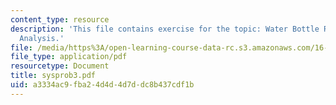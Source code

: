 ```yaml
---
content_type: resource
description: 'This file contains exercise for the topic: Water Bottle Rocket Performance
  Analysis.'
file: /media/https%3A/open-learning-course-data-rc.s3.amazonaws.com/16-01-unified-engineering-i-ii-iii-iv-fall-2005-spring-2006/a3334ac9fba24d4d4d7ddc8b437cdf1b_sysprob3.pdf
file_type: application/pdf
resourcetype: Document
title: sysprob3.pdf
uid: a3334ac9-fba2-4d4d-4d7d-dc8b437cdf1b
---
```

